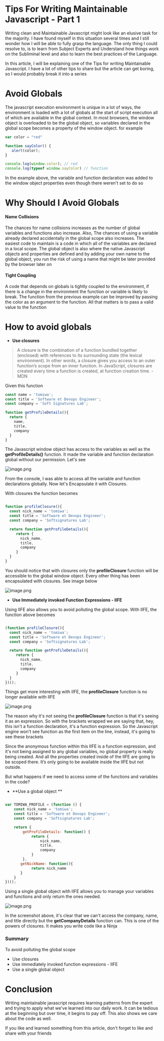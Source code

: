 # Tips For Writing Maintainable Javascript - Part 1

Writing clean and Maintainable Javascript might look like an elusive task for the majority. I have found myself in this situation several times and I still wonder how I will be able to fully grasp the language. The only thing I could resolve to, is to learn from Subject Experts and Understand how things work on the Subliminal level and also to learn the best practices of the Language. 

In this article, I will be explaining one of the Tips for writing Maintainable Javascript. I have a lot of other tips to share but the article can get boring, so I would probably break it into a series

# Avoid Globals

The javascript execution environment is unique in a lot of ways, the environment is loaded with a lot of globals at the start of script execution all of which are available in the global context. In most browsers, the window object is overloaded to be the global object, so variables declared in the global scope becomes a property of the window object. for example


```javascript
var color = "red"

function sayColor() { 
   alert(color);
}

console.log(window.color); // red
console.log(typeof window.sayColor) // function

```

In the example above, the variable and function declaration was added to the window object properties even though there weren't set to do so 

# Why Should I Avoid Globals

#### Name Collisions

The chances for name collisions increases as the number of global variables and functions also increase. Also, The chances of using a variable already declared accidentally in the global scope also increases. The easiest code to maintain is a code in which all of the variables are declared in a local scope. The global object is also where the native Javascript objects and properties are defined and by adding your own name to the global object, you run the risk of using a name that might be later provided by the browser later on

#### Tight Coupling

A code that depends on globals is tightly coupled to the environment, if there is a change in the environment the function or variable is likely to break. The function from the previous example can be improved by passing the color as an argument to the function. All that matters is to pass a valid value to the function

# How to avoid globals
- **Use closures**
> A closure is the combination of a function bundled together (enclosed) with references to its surrounding state (the lexical environment). In other words, a closure gives you access to an outer function’s scope from an inner function. In JavaScript, closures are created every time a function is created, at function creation time. - MDN

Given this function 
```javascript
const name = 'tomiwa';
const title = 'Software et Devops Engineer';
const company = 'Soft Signatures Lab';

function getProfileDetails(){
  return {
    name,
    title,
    company
  }
}
```

The Javascript window object has access to the variables as well as the **getProfileDetails()** function. It made the variable and function declaration global without our permission. Let's see

![image.png](https://cdn.hashnode.com/res/hashnode/image/upload/v1606080301239/vR1hNR7Nj.png)

From the console, I was able to access all the variable and function declarations globally. Now let's Encapsulate it with Closures. 

With closures the function becomes

```javascript

function profileClosure(){
  const nick_name = 'tomiwa';
  const title = 'Software et Devops Engineer';
  const company = 'Softsignatures Lab';

  return function getProfileDetails(){
     return {
       nick_name,
       title,
       company
     }
  }
}

```

You should notice that with closures only the **profileClosure** function will be accessible to the global window object. Every other thing has been encapsulated with closures. See image below

![image.png](https://cdn.hashnode.com/res/hashnode/image/upload/v1606080871323/xg35MjnAh.png)

- **Use Immediately invoked Function Expressions - IIFE**

Using IIFE also allows you to avoid polluting the global scope. With IIFE, the function above becomes 

```javascript

(function profileClosure(){
  const nick_name = 'tomiwa';
  const title = 'Software et Devops Engineer';
  const company = 'Softsignatures Lab';

  return function getProfileDetails(){
     return {
       nick_name,
       title,
       company
     }
  }
})();

```

Things get more interesting with IIFE, the **profileClosure** function is no longer available with IIFE

![image.png](https://cdn.hashnode.com/res/hashnode/image/upload/v1606082443254/6BibIqofI.png)

The reason why it's not seeing the **profileClosure** function is that it's seeing it as an expression. So with the brackets wrapped we are saying that, hey, this isn't a function declaration, it's a function expression. So the Javascript engine won't see function as the first item on the line, instead, it's going to see these brackets

Since the anonymous function within this IIFE is a function expression, and it's not being assigned to any global variables, no global property is really being created. And all the properties created inside of the IIFE are going to be scoped there. It’s only going to be available inside the IIFE but not outside.

But what happens if we need to access some of the functions and variables in the code?

- **Use a global object **

```javascript

var TOMIWA_PROFILE = (function () {
    const nick_name = 'tomiwa';
    const title = 'Software et Devops Engineer';
    const company = 'Softsignatures Lab';

    return {
        getProfileDetails: function() {
            return {
                nick_name,
                title,
                company
            }
        },
       getNickName: function(){
            return nick_name
       }
    }
})();

```
Using a single global object with IIFE allows you to manage your variables and functions and only return the ones needed.

![image.png](https://cdn.hashnode.com/res/hashnode/image/upload/v1606083638535/pnmLbfgmq.png)

In the screenshot above, it's clear that we can't access the company, name, and title directly but the **getCompanyDetails** function can. This is one of the powers of closures. It makes you write code like a Ninja

### Summary
To avoid polluting the global scope
- Use closures
- Use immediately invoked function expressions - IIFE
- Use a single global object

# Conclusion
Writing maintainable javascript requires learning patterns from the expert and trying to apply what we've learned into our daily work. It can be tedious at the beginning but over time, it begins to pay off. This also shows we care about the code as well. 

If you like and learned something from this article, don't forget to like and share with your friends